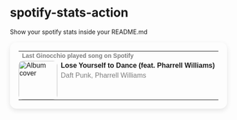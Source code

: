 # spotify-stats-action
Show your spotify stats inside your README.md


<!-- START_SECTION: Spotify Stats -->
<table style="border: none; border-radius: 15px; padding: 20px; box-shadow: 0px 4px 12px rgba(0, 0, 0, 0.1); max-width: 100%; font-family: Arial, sans-serif;">
  <tr>
    <td colspan="2" style="margin-top: 0px; margin-bottom: 0px">
      <h4 style="margin: 0; font-size: 14px; color: grey;">Last Ginocchio played song on Spotify</h4>
    </td>
  </tr>
  <tr>
    <td style="padding: 0 0 0 0">
      <img src="https://i.scdn.co/image/ab67616d0000b2739b9b36b0e22870b9f542d937" alt="Album cover" style="width: 90px; height: 90px; border-radius: 10px;">
    </td>
    <td style="vertical-align: top;">
      <p style="margin: 0;"><strong>Lose Yourself to Dance (feat. Pharrell Williams)</strong></p>
      <p style="margin: 5px 0 0 0; color: grey;">Daft Punk, Pharrell Williams</p>
    </td>
  </tr>
</table>

<!-- END_SECTION: Spotify Stats -->